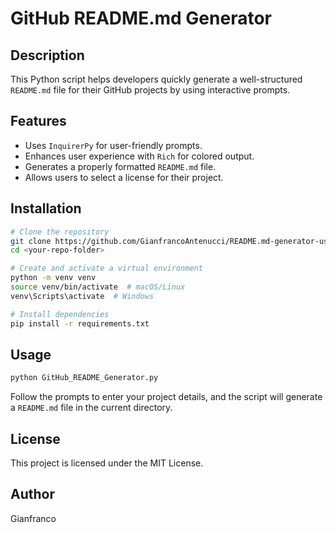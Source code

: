 # GitHub README.md Generator

## Description
This Python script helps developers quickly generate a well-structured `README.md` file for their GitHub projects by using interactive prompts.

## Features
- Uses `InquirerPy` for user-friendly prompts.
- Enhances user experience with `Rich` for colored output.
- Generates a properly formatted `README.md` file.
- Allows users to select a license for their project.

## Installation
```bash
# Clone the repository
git clone https://github.com/GianfrancoAntenucci/README.md-generator-using-Python
cd <your-repo-folder>

# Create and activate a virtual environment
python -m venv venv
source venv/bin/activate  # macOS/Linux
venv\Scripts\activate  # Windows

# Install dependencies
pip install -r requirements.txt
```

## Usage
```bash
python GitHub_README_Generator.py
```
Follow the prompts to enter your project details, and the script will generate a `README.md` file in the current directory.

## License
This project is licensed under the MIT License.

## Author
Gianfranco
